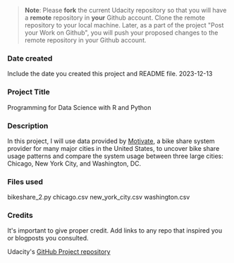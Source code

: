 >**Note**: Please **fork** the current Udacity repository so that you will have a **remote** repository in **your** Github account. Clone the remote repository to your local machine. Later, as a part of the project "Post your Work on Github", you will push your proposed changes to the remote repository in your Github account.

### Date created
Include the date you created this project and README file.
2023-12-13

### Project Title
Programming for Data Science with R and Python

### Description
In this project, I will use data provided by <a href="https://motivateco.com">Motivate</a>, a bike share system provider for many major cities in the United States, to uncover bike share usage patterns and compare the system usage between three large cities: Chicago, New York City, and Washington, DC.

### Files used
bikeshare_2.py
chicago.csv
new_york_city.csv
washington.csv

### Credits
It's important to give proper credit. Add links to any repo that inspired you or blogposts you consulted.

Udacity's <a href="https://github.com/udacity/pdsnd_github">GitHub Project repository</a>


